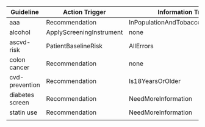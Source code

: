 Guideline | Action Trigger | Information Trigger
--- | --- | ---
aaa | Recommendation |			InPopulationAndTobaccoHistoryNeeded
alcohol | ApplyScreeningInstrument | none
ascvd-risk | PatientBaselineRisk | AllErrors
colon cancer | Recommendation |	none
cvd-prevention | Recommendation | Is18YearsOrOlder
diabetes screen | Recommendation | NeedMoreInformation
statin use | Recommendation | NeedMoreInformation
||
